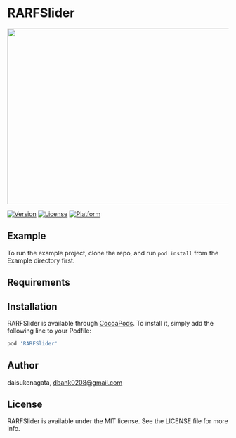 # RARFSlider

<p align="center">
<img width="600" height="400" src="https://user-images.githubusercontent.com/16457165/55722918-8eb3cc00-5a42-11e9-96c9-ac0321ad5e14.png">
</p>

[![Version](https://img.shields.io/cocoapods/v/RARFSlider.svg?style=flat)](https://cocoapods.org/pods/RARFSlider)
[![License](https://img.shields.io/cocoapods/l/RARFSlider.svg?style=flat)](https://cocoapods.org/pods/RARFSlider)
[![Platform](https://img.shields.io/cocoapods/p/RARFSlider.svg?style=flat)](https://cocoapods.org/pods/RARFSlider)

## Example

To run the example project, clone the repo, and run `pod install` from the Example directory first.

## Requirements

## Installation

RARFSlider is available through [CocoaPods](https://cocoapods.org). To install
it, simply add the following line to your Podfile:

```ruby
pod 'RARFSlider'
```

## Author

daisukenagata, dbank0208@gmail.com

## License

RARFSlider is available under the MIT license. See the LICENSE file for more info.
